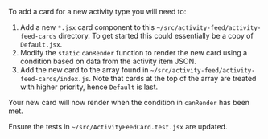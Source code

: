 To add a card for a new activity type you will need to:
 
 1. Add a new `*.jsx` card component to this `~/src/activity-feed/activity-feed-cards` directory. To get started this could essentially be a copy of `Default.jsx`.
 2. Modify the `static` `canRender` function to render the new card using a condition based on data from the activity item JSON.
 3. Add the new card to the array found in `~/src/activity-feed/activity-feed-cards/index.js`. Note that cards at the top of the array are treated with higher priority, hence `Default` is last.
 
 Your new card will now render when the condition in `canRender` has been met.
 
 Ensure the tests in `~/src/ActivityFeedCard.test.jsx` are updated.
 